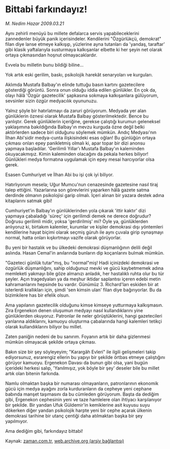 # Bittabi farkındayız!

*M. Nedim Hazar 2009.03.21*

<tr><td class="metin" colspan="2" style="padding-top: 20px; padding-left: 5px; padding-right: 10px;">Aynı zehirli menüyü bu millete defalarca servis yapabileceklerini zannedenler büyük panik içerisindeler. Kendilerini "Özgürlükçü, demokrat" filan diye lanse etmeye kalkışıp, yüzlerine ayna tutanları da 'yandaş, taraftar' gibi klasik yaftalarıyla susturmaya kalkışanlar elbette ki her şeyin net olarak ortaya çıkmasından hoşnut olmayacaklardır.</td></tr><tr><td class="metin" colspan="2" style="padding-top: 20px; padding-left: 5px; padding-right: 10px;"><p> Evvela bu milletin bunu bildiği biline...
<p> Yok artık eski gerilim, baskı, psikolojik harekât senaryoları ve kurguları.
<p> Aklımda Mustafa Balbay'ın elinde tuttuğu basın kartını gazetecilere gösterdiği görüntü. Sonra onun olduğu iddia edilen günlükler. En çok da, olayı hâlâ 'Özgür gazetecilik' şapkasına sokmaya kalkışanlara gülüyorum, sevsinler sizin özgür medyacılık oyununuzu. 
<p> Yalnız şöyle bir hatırlatmayı da zaruri görüyorum. Medyada yer alan günlüklerin öznesi olarak Mustafa Balbay gösterilmektedir. Bence bu yanlıştır. Gerek günlüklerin içeriğine, gerekse çalıştığı kurumun geleneksel yaklaşımına bakıldığında Balbay'ın mevzu kurguda özne değil belki aktörlerden sadece biri olduğunu söylemek mümkün. Andıç Medyası'nın İlhan Abi'sidir medya-cunta ilişkisindeki esas oğlan! Bu günlüğün ortaya çıkması onları epey panikletmiş olmalı ki, apar topar bir dizi anonsu yapmaya başladılar. 'Gerilimli Yıllar'ı Mustafa Balbay'ın kaleminden okuyacakmışız. Kimin kaleminden olacağını da pekala herkes biliyor! Günlükleri medya formatına uygulamak için epey mesai harcıyorlar olsa gerek.
<p> Esasen Cumhuriyet ve İlhan Abi bu işi çok iyi biliyor.
<p> Hatırlıyorum mesela; Uğur Mumcu'nun cenazesinde gazetesine nasıl tiraj talep ettiğini. Yazarlarına son görevlerini yaparken hâlâ gazete satma derdinde olmanın psikolojisi garip olmalı. İçeri alınan bir yazara destek adına kitaplarını satmak gibi!
<p> Cumhuriyet'in Balbay'ın günlüklerinden yola çıkarak 'ittir kaktır' dizi yapmaya çabaladığı 'süreç' için gerilimdi demek ne derece doğrudur? Doğrusu gerilimli midir, yoksa 'gerdirilmiş' mi? Öyle ya, günlüklerden anlıyoruz ki, birtakım kalemler, kurumlar ve kişiler demokrasi dışı yöntemleri kendilerine hayat biçimi olarak seçmiş güruh ile aynı çuvala girip oynaşmayı normal, hatta onları kışkırtmayı vazife olarak görüyorlar.
<p> Bu yeni bir hastalık ve bu ülkedeki demokrasi düşmanlığının delili değil aslında. Hasan Cemal'in anılarında bunların dip koçanlarını bulmak mümkün.
<p> "Gazeteci günlük tutar"mış, bu "normal"miş! Hadi içinizdeki demokrasi ve özgürlük düşmanlığını, sahip olduğunuz mevki ve gücü kaybetmemek adına memleketi yakmayı bile göze almanızı anladık, her hastalıklı ruhta olur bu tür şeyler. Açın tragedyaları ya da meşhur iktidar saplantısı içeren edebi metin kahramanlarını hepsinde bu vardır. Günümüz 3. Richard'ları eskiden bir at isterlerdi krallıkları için, şimdi 'sen kimsin ulan' filan diye bağırıyorlar. Bu da bizimkilere has bir efelik olsun.
<p> Ama yapılanın gazetecilik olduğunu kimse kimseye yutturmaya kalkışmasın. Zira Ergenekon denen oluşumun medyayı nasıl kullandıklarını yine günlüklerden okuyoruz. Patronlar ile neler görüştüklerini, hangi gazetecileri yanlarına aldıklarını, kamuoyu oluşturma çabalarında hangi kalemleri tetikçi olarak kullandıklarını biliyor bu millet.
<p> Zaten paniğin nedeni de bu sanırım. Foyanın artık bir daha gizlenmesi mümkün olmayacak şekilde ortaya çıkması.
<p> Bakın size bir şey söyleyeyim; "Karargâh Evleri" ile ilgili gelişmeleri takip ediyorsunuz, esrarengiz ellerin bu yapıyı bir şekilde örtbas etmeye çalıştığını görüyor kamuoyu. Ergenekon Davası da bunun gibi olsa, yani bugün içerideki herkesi salıp, 'Yanılmışız, yok böyle bir şey' deseler bile bu millet artık olan bitenin farkında.
<p> Namlu olmaktan başka bir numarası olmayanların, patronlarının ekonomik gücü için medya ayağını zorla kurduranların da cepheye yeni cephane babında manşet taşımasını da bu cümleden görüyorum. Başta da dediğim gibi, Ergenekon cephesinin yeni ve taze hamlelere olan ihtiyacı karşılanıyor bir şekilde. Bir yandan Ufuk Güldemir'in kemiklerine asit kuyusu suyu dökerken diğer yandan psikolojik harpte yeni bir cephe açarak ülkenin demokrasi tarihine bir utanç çentiği daha atılmaktan başka bir şey yapılmıyor.
<p> Ama dediğim gibi, farkındayız bittabi!<br/></p></p></p></p></p></p></p></p></p></p></p></p></p></p></td></tr>

Kaynak: [zaman.com.tr](http://zaman.com.tr/yazar.do?yazino=828058), [web.archive.org (arşiv bağlantısı)](http://web.archive.org/web/20090327153221/http://www.zaman.com.tr:80/yazar.do?yazino=828058)
